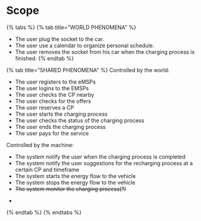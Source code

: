 # Scope

{% tabs %}
{% tab title="WORLD PHENOMENA" %}
* The user plug the socket to the car.
* The user use a calendar to organize personal schedule.
* The user removes the socket from his car when the charging process is finished.
{% endtab %}

{% tab title="SHARED PHENOMENA" %}
Controlled by the world:

* The user registers to the eMSPs
* The user logins to the EMSPs
* The user checks the CP nearby
* The user checks for the offers
* The user reserves a CP
* The user starts the charging process
* The user checks the status of the charging process
* The user ends the charging process
* The user pays for the service

Controlled by the machine:

* The system notify the user when the charging process is completed
* The system notify the user suggestions for the recharging process at a certain CP and timeframe
* The system starts the energy flow to the vehicle
* The system stops the energy flow to the vehicle
* ~~The system monitor the charging process(?)~~
* ~~~~
{% endtab %}
{% endtabs %}
